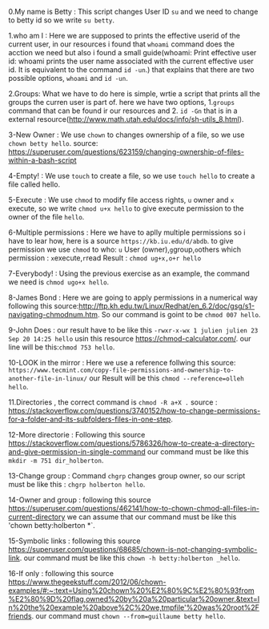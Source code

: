 0.My name is Betty : This script changes User ID `su` and we need to change to betty id so we write  `su betty`. 

1.who am I : Here we are supposed to prints the effective userid of the current user, in our resources i found that 
`whoami` command does the acction we need but also i found a small guide(whoami: Print effective user id:
whoami prints the user name associated with the current effective user id. It is equivalent to the command `id -un`.)
that explains that there are two possible options, `whoami` and `id -un`.

2.Groups: What we have to do here is simple, wrtie a script that prints all the groups the curren user is part of.
here we have two options, 1.`groups` command that can be found ir our resources and 2. `id -Gn` that is in a external 
resource(http://www.math.utah.edu/docs/info/sh-utils_8.html). 

3-New Owner : We use `chown` to changes ownership of a file, so we use `chown betty hello`. source:
 https://superuser.com/questions/623159/changing-ownership-of-files-within-a-bash-script

4-Empty! : We use `touch` to create a file, so we use `touch hello` to create a file called hello.

5-Execute : We use `chmod` to modify file access rights, `u` owner and `x` execute, so we write `chmod u+x hello` to 
give execute permission to the owner of the file `hello`.

6-Multiple permissions : Here we have to aplly multiple permissions so i have to lear how, here is a source 
`https://kb.iu.edu/d/abdb`. 
to give permission we use `chmod`
to who: `u` User (owner),`g`group,`o`others
which permission : `x`execute,`r`read
Result : `chmod ug+x,o+r hello`  

7-Everybody! : Using the previous exercise as an example, the command we need is `chmod ugo+x hello`.

8-James Bond : Here we are going to apply permissions in a numerical way following this source:http://ftp.kh.edu.tw/Linux/Redhat/en_6.2/doc/gsg/s1-navigating-chmodnum.htm.
So our command is goint to be `chmod 007 hello`.

9-John Does : our result have to be like this `-rwxr-x-wx 1 julien julien 23 Sep 20 14:25 hello`
usin this resource https://chmod-calculator.com/. our line will be this:`chmod 753 hello`.

10-LOOK in the mirror : Here we use a reference follwing this source:
`https://www.tecmint.com/copy-file-permissions-and-ownership-to-another-file-in-linux/`
our Result will be this `chmod --reference=olleh hello`. 

11.Directories , the correct command is `chmod -R a+X .` source : https://stackoverflow.com/questions/3740152/how-to-change-permissions-for-a-folder-and-its-subfolders-files-in-one-step.

12-More directorie : Following this source https://stackoverflow.com/questions/5786326/how-to-create-a-directory-and-give-permission-in-single-command
our command must be like this `mkdir -m 751 dir_holberton`.

13-Change group : Command `chgrp` changes group owner, so our script must be like this : `chgrp holberton hello`.

14-Owner and group : following this source https://superuser.com/questions/462141/how-to-chown-chmod-all-files-in-current-directory
we can assume that our command must be like this 'chown betty:holberton *`.

15-Symbolic links : following this source https://superuser.com/questions/68685/chown-is-not-changing-symbolic-link.
our command must be like this `chown -h betty:holberton _hello`.

16-If only : following this source https://www.thegeekstuff.com/2012/06/chown-examples/#:~:text=Using%20chown%20%E2%80%9C%E2%80%93from%E2%80%9D%20flag,owned%20by%20a%20particular%20owner.&text=In%20the%20example%20above%2C%20we,tmpfile'%20was%20root%2Ffriends.
our command must `chown --from=guillaume betty hello`.
